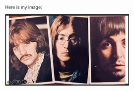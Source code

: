 Here is my image:

![alt text](https://github.com/nilmax/myTest/blob/master/BrockSample/brocks_image.png)
